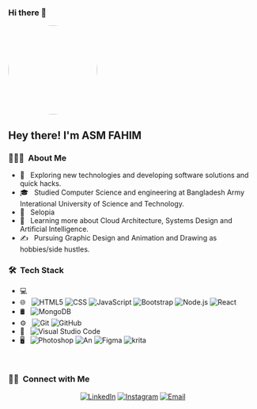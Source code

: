 ### Hi there 👋

<img weigth="150px" height="180px" style="border-radius: 50%"  src="https://avatars.githubusercontent.com/u/36271104?v=4">

<h2> Hey there! I'm ASM FAHIM</h2>

<h3> 👨🏻‍💻 &nbsp;About Me </h3>

- 🤔 &nbsp; Exploring new technologies and developing software solutions and quick hacks.
- 🎓 &nbsp; Studied Computer Science and engineering at Bangladesh Army Interational University of Science and Technology.
- 💼 &nbsp; Selopia
- 🌱 &nbsp; Learning more about Cloud Architecture, Systems Design and Artificial Intelligence.
- ✍️ &nbsp; Pursuing Graphic Design and Animation and Drawing as hobbies/side hustles.

<h3> 🛠 &nbsp;Tech Stack</h3>

- 💻 &nbsp;
- 🌐 &nbsp;
  ![HTML5](https://img.shields.io/badge/-HTML5-333333?style=flat&logo=HTML5)
  ![CSS](https://img.shields.io/badge/-CSS-333333?style=flat&logo=CSS3&logoColor=1572B6)
  ![JavaScript](https://img.shields.io/badge/-JavaScript-333333?style=flat&logo=javascript)
  ![Bootstrap](https://img.shields.io/badge/-Bootstrap-333333?style=flat&logo=bootstrap&logoColor=563D7C)
  ![Node.js](https://img.shields.io/badge/-Node.js-333333?style=flat&logo=node.js)
  ![React](https://img.shields.io/badge/-React-333333?style=flat&logo=react)
- 🛢 &nbsp;
  ![MongoDB](https://img.shields.io/badge/-MongoDB-333333?style=flat&logo=mongodb)
- ⚙️ &nbsp;
  ![Git](https://img.shields.io/badge/-Git-333333?style=flat&logo=git)
  ![GitHub](https://img.shields.io/badge/-GitHub-333333?style=flat&logo=github)
- 🔧 &nbsp;
  ![Visual Studio Code](https://img.shields.io/badge/-Visual%20Studio%20Code-333333?style=flat&logo=visual-studio-code&logoColor=007ACC)
- 🖥 &nbsp;
  ![Photoshop](https://img.shields.io/badge/-Photoshop-333333?style=flat&logo=adobe-photoshop)
  ![An](https://img.shields.io/badge/-Animate-333333?style=flat&logo=adobe-animate)
  ![Figma](https://img.shields.io/badge/Figma-F24E1E?style=for-the-badge&logo=figma&logoColor=white)
  ![krita](https://img.shields.io/badge/Krita-203759?style=for-the-badge&logo=krita&logoColor=EEF37B)

<br/>

<h3> 🤝🏻 &nbsp;Connect with Me </h3>

<p align="center">
<a href="https://www.linkedin.com/in/k-m-amaz-uddin-shaon-a180a822b/"><img alt="LinkedIn" src="https://img.shields.io/badge/LinkedIn-K%20M%20Amaz%20Uddin%20Shaon-blue?style=flat-square&logo=linkedin"></a>
<a href=https://www.instagram.com/k_m_amaz"><img alt="Instagram" src="https://img.shields.io/badge/Instagram-k_m_amaz_-blue?style=flat-square&logo=instagram"></a>
<a href="mailto:kmamaz1997@gmail.com"><img alt="Email" src="https://img.shields.io/badge/Email-kmamaz1997@gmail.com-blue?style=flat-square&logo=gmail"></a>
</p>
